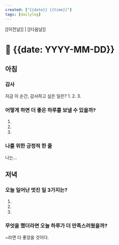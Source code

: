```yaml
---
created: ["{{date}} {{time}}"]
tags: [dailylog]
---
```


[[이전날]] | [[다음날]]


# 📅 {{date: YYYY-MM-DD}}
## 아침


### 감사

  

지금 이 순간, 감사하고 싶은 일은?
1.
2.
3.

  

### 어떻게 하면 더 좋은 하루를 보낼 수 있을까?
1.
2.
3.

  

### 나를 위한 긍정적 한 줄
나는...

  

## 저녁
<!-- 오늘 하루를 돌아보며 잠들기 전에 이 부분을 작성하세요 -->

  
### 오늘 일어난 멋진 일 3가지는?
1.
2.
3.

### 무엇을 했더라면 오늘 하루가 더 만족스러웠을까?
~라면 더 좋았을 것이다.